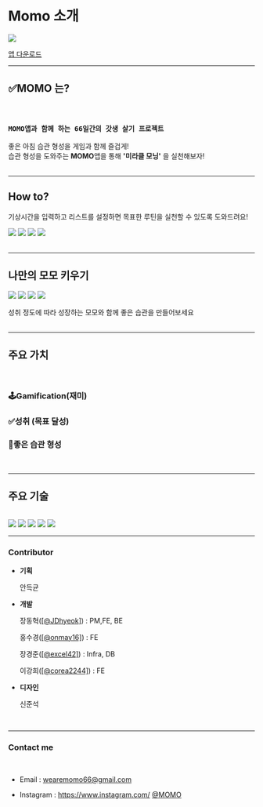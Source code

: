# Momo 소개


![](/assets/momoicon.png)

[앱 다운로드](https://github.com/Momo-66)

---
## ✅**MOMO** 는?

</br>

### `MOMO앱과 함께 하는 66일간의 갓생 살기 프로젝트`</br>

좋은 아침 습관 형성을 게임과 함께 즐겁게! </br>
습관 형성을 도와주는 **MOMO**앱을 통해 **'미라클 모닝'** 을 실천해보자!
</br>
</br>

---
## **How to?**
기상시간을 입력하고 리스트를 설정하면 목표한 루틴을 실천할 수 있도록 도와드려요!
<!-- 이미지 사이즈 조정 필요 -->
<!-- <img src="/assets/튜토리얼.png" width="200" height="400"/> -->
![](/assets/튜토리얼.png)
![](/assets/튜토리얼(1).png)
![](/assets/튜토리얼(2).png)
![](/assets/HOME.png)
</br>
</br>

---
## **나만의 모모 키우기**

![](/assets/dust.png)
![](/assets/cloud.png)
![](/assets/face.png)
![](/assets/MOMO_white.png)
</br>

성취 정도에 따라 성장하는 모모와 함께 좋은 습관을 만들어보세요
</br>
</br>

---
## 주요 가치
</br>

### 🕹️Gamification(재미)
### ✅성취 (목표 달성)
### 🏃좋은 습관 형성
</br>

---
## 주요 기술
</br>
  <img src="https://img.shields.io/badge/react_native-%2320232a.svg?style=for-the-badge&logo=react&logoColor=%2361DAFB">
  <img src="https://img.shields.io/badge/firebase-FFCA28?style=for-the-badge&logo=firebase&logoColor=white">
  <img src="https://img.shields.io/badge/figma-%23F24E1E.svg?style=for-the-badge&logo=figma&logoColor=white"> 
  <img src="https://img.shields.io/badge/Slack-4A154B?style=for-the-badge&logo=slack&logoColor=white">  
  <img src="https://img.shields.io/badge/jira-%230A0FFF.svg?style=for-the-badge&logo=jira&logoColor=white">
  

---

### Contributor
- **기획** 

    안득균
- **개발**

     장동혁([[@JDhyeok]](https://github.com/JDhyeok)) : PM,FE, BE

     홍수경([[@onmay16]](https://github.com/onmay16)) : FE

     장경준([[@excel42]](https://github.com/excel42)) : Infra, DB
     
     이강희([[@corea2244]](https://github.com/corea2244)) : FE

- **디자인**

    신준석

</br>

---
### Contact me
</br>


- Email : wearemomo66@gmail.com

- Instagram : https://www.instagram.com/   [@MOMO](https://www.instagram.com/)


</br>
